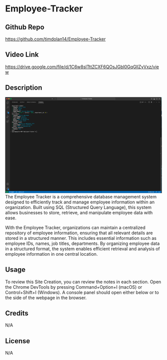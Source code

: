 # Employee-Tracker

## Github Repo

https://github.com/timdolan14/Employee-Tracker

## Video Link

https://drive.google.com/file/d/1C6w8slTttZCXF6QOsJGbI0GqGllZyVxz/view

## Description

![SC](./photos/Screenshot.png)
The Employee Tracker is a comprehensive database management system designed to efficiently track and manage employee information within an organization. Built using SQL (Structured Query Language), this system allows businesses to store, retrieve, and manipulate employee data with ease.

With the Employee Tracker, organizations can maintain a centralized repository of employee information, ensuring that all relevant details are stored in a structured manner. This includes essential information such as employee IDs, names, job titles, departments. By organizing employee data in a structured format, the system enables efficient retrieval and analysis of employee information in one central location.

## Usage
To review this Site Creation, you can review the notes in each section. Open the Chrome DevTools by pressing Command+Option+I (macOS) or Control+Shift+I (Windows). A console panel should open either below or to the side of the webpage in the browser.

## Credits
N/A

## License
N/A